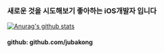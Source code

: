 ### 새로운 것을 시도해보기 좋아하는 iOS개발자 입니다

[![Anurag's github stats](https://github-readme-stats.vercel.app/api?username=jubakong)](https://github.com/anuraghazra/github-readme-stats)

#### github: github.com/jubakong

